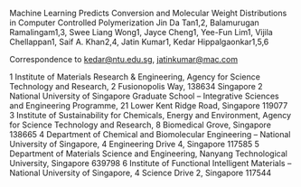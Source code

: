 Machine Learning Predicts Conversion and Molecular Weight Distributions in Computer Controlled Polymerization
Jin Da Tan1,2, Balamurugan Ramalingam1,3, Swee Liang Wong1, Jayce Cheng1, Yee-Fun Lim1, Vijila Chellappan1, Saif A. Khan2,4, Jatin Kumar1, Kedar Hippalgaonkar1,5,6

Correspondence to kedar@ntu.edu.sg, jatinkumar@mac.com
 
1 Institute of Materials Research & Engineering, Agency for Science Technology and Research, 2 Fusionopolis Way, 138634 Singapore
2 National University of Singapore Graduate School – Integrative Sciences and Engineering Programme, 21 Lower Kent Ridge Road, Singapore 119077
3 Institute of Sustainability for Chemicals, Energy and Environment, Agency for Science Technology and Research, 8 Biomedical Grove, Singapore 138665
4 Department of Chemical and Biomolecular Engineering – National University of Singapore, 4 Engineering Drive 4, Singapore 117585
5 Department of Materials Science and Engineering, Nanyang Technological University, Singapore 639798
6 Institute of Functional Intelligent Materials – National University of Singapore, 4 Science Drive 2, Singapore 117544
